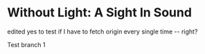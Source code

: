 # Without Light: A Sight In Sound


edited yes to test if I have to fetch origin every single time -- right?

Test branch 1